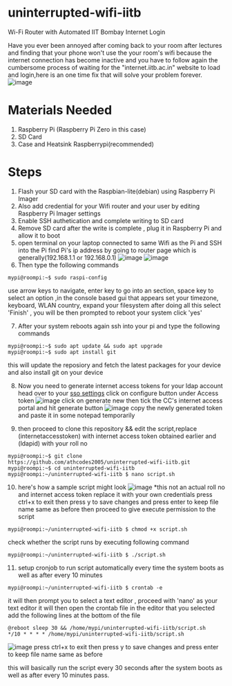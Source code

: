 # uninterrupted-wifi-iitb
Wi-Fi Router with Automated IIT Bombay Internet Login

Have you ever been annoyed after coming back to your room after lectures and finding that your phone won't use the your room's wifi because the internet connection has become inactive and you have to follow again the cumbersome process of waiting for the "internet.iitb.ac.in" website to load and login,here is an one time fix that will solve your problem forever.
![image](https://github.com/user-attachments/assets/95d7ebba-6eae-40eb-a813-25ac4b848304)
# Materials Needed
1. Raspberry Pi (Raspberry Pi Zero in this case)
2. SD Card
3. Case and Heatsink Raspberrypi(recommended)

# Steps
1. Flash your SD card with the Raspbian-lite(debian)  using Raspberry Pi Imager 
2. Also add credential for your Wifi router and your user by editing Raspberry Pi Imager settings
3. Enable SSH authetication and complete writing to SD card
4. Remove SD card after the write is complete , plug it in Raspberry Pi and allow it to boot
5. open terminal on your laptop connected to same Wifi as the Pi and SSH into the Pi
   find Pi's ip address by going to router page which is generally(192.168.1.1 or 192.168.0.1)
   ![image](https://github.com/user-attachments/assets/f4d41d9c-5fd3-4828-89fc-f730b111fe98)
   ![image](https://github.com/user-attachments/assets/57bf5e8f-161c-44fc-b05e-c8732f6a63e2)
6. Then type the following commands
```console
mypi@roompi:~$ sudo raspi-config
```
use arrow keys to navigate, enter key to go into an section, space key to select an option ,in the console based gui that appears
set your timezone, keyboard, WLAN country, expand your filesystem after doing all this select 'Finish' , you will be then prompted to reboot your system click 'yes'

7. After your system reboots again ssh into your pi and type the following commands
```console
mypi@roompi:~$ sudo apt update && sudo apt upgrade
mypi@roompi:~$ sudo apt install git
```
this will update the reposiory and fetch the latest packages for your device and also install git on your device

8. Now you need to generate internet access tokens for your ldap account
head over to your [sso settings](https://sso.iitb.ac.in/settings)
click on configure button under Access token
![image](https://github.com/user-attachments/assets/7b5dc70b-a36f-4078-9905-d9bd2513c8f0)
click on generate new then tick the CC's internet access portal and hit generate button
![image](https://github.com/user-attachments/assets/7247f733-07e0-4dfd-afcd-f4314c760819)
copy the newly generated token and paste it in some notepad temporarily

9. then proceed to clone this repository && edit the script,replace (internetaccesstoken) with internet access token obtained earlier and (ldapid) with your roll no  
```console
mypi@roompi:~$ git clone https://github.com/athcodes2005/uninterrupted-wifi-iitb.git
mypi@roompi:~$ cd uninterrupted-wifi-iitb
mypi@roompi:~/uninterrupted-wifi-iitb $ nano script.sh
```
10. here's how a sample script might look
![image](https://github.com/user-attachments/assets/4c0d4205-6d2a-4c5c-a5d2-7b4712e1f4b9)
*this not an actual roll no and internet access token replace it with your own credentials
press ctrl+x to exit then press y to save changes and press enter to keep file name same as before
then proceed to give execute permission to the script
```console
mypi@roompi:~/uninterrupted-wifi-iitb $ chmod +x script.sh
```
check whether the script runs by executing following command 
```console
mypi@roompi:~/uninterrupted-wifi-iitb $ ./script.sh
```
11. setup cronjob to run script automatically every time the system boots as well as after every 10 minutes
```console
mypi@roompi:~/uninterrupted-wifi-iitb $ crontab -e
```
it will then prompt you to select a text editor , proceed with 'nano' as your text editor it will then open the crontab file in the editor that you selected
add the following lines at the bottom of the file
```console
@reboot sleep 30 && /home/mypi/uninterrupted-wifi-iitb/script.sh 
*/10 * * * * /home/mypi/uninterrupted-wifi-iitb/script.sh
```
![image](https://github.com/user-attachments/assets/d23e3d2e-1f58-45a4-85da-27a3702cdba6)
press ctrl+x to exit then press y to save changes and press enter to keep file name same as before

this will basically run the script every 30 seconds after the system boots as well as after every 10 minutes pass.



    



    




   


